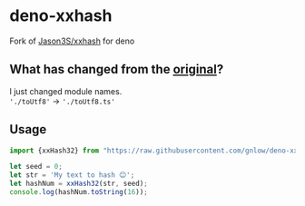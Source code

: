 # deno-xxhash
Fork of [Jason3S/xxhash](https://github.com/Jason3S/xxhash) for deno
## What has changed from the [original](https://github.com/Jason3S/xxhash)?
I just changed module names.  
`'./toUtf8'` -> `'./toUtf8.ts'`
## Usage
```ts
import {xxHash32} from "https://raw.githubusercontent.com/gnlow/deno-xxhash/master/mod.ts";

let seed = 0;
let str = 'My text to hash 😊';
let hashNum = xxHash32(str, seed);
console.log(hashNum.toString(16));
```
